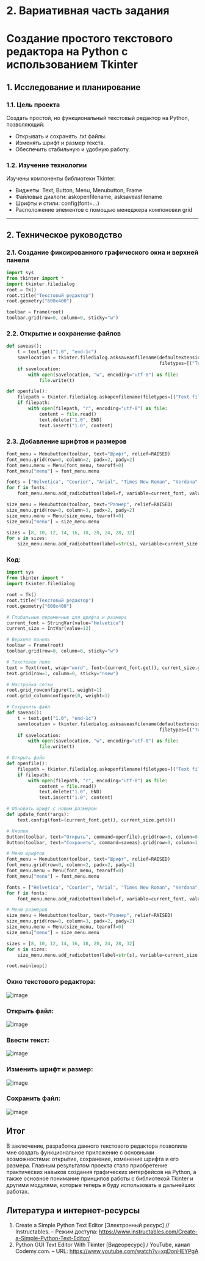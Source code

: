 # 2. Вариативная часть задания
# Создание простого текстового редактора на Python с использованием Tkinter

## 1. Исследование и планирование

### 1.1. Цель проекта

Создать простой, но функциональный текстовый редактор на Python, позволяющий:

- Открывать и сохранять .txt файлы.
- Изменять шрифт и размер текста.
- Обеспечить стабильную и удобную работу.

### 1.2. Изучение технологии

Изучены компоненты библиотеки Tkinter:
- Виджеты: Text, Button, Menu, Menubutton, Frame
- Файловые диалоги: askopenfilename, asksaveasfilename
- Шрифты и стили: config(font=...)
- Расположение элементов с помощью менеджера компоновки grid

---

## 2. Техническое руководство

### 2.1. Создание фиксированного графического окна и верхней панели

```python
import sys
from tkinter import *
import tkinter.filedialog
root = Tk()
root.title("Текстовый редактор")
root.geometry("600x400")

toolbar = Frame(root)
toolbar.grid(row=0, column=0, sticky="w")
```

### 2.2. Открытие и сохранение файлов

```python
def saveas():
    t = text.get("1.0", "end-1c")
    savelocation = tkinter.filedialog.asksaveasfilename(defaultextension=".txt",
                                                        filetypes=[("Text files", "*.txt"), ("All files", "*.*")])
    if savelocation:
        with open(savelocation, "w", encoding="utf-8") as file:
            file.write(t)

def openfile():
    filepath = tkinter.filedialog.askopenfilename(filetypes=[("Text files", "*.txt"), ("All files", "*.*")])
    if filepath:
        with open(filepath, "r", encoding="utf-8") as file:
            content = file.read()
            text.delete("1.0", END)
            text.insert("1.0", content)
```

### 2.3. Добавление шрифтов и размеров
```python
font_menu = Menubutton(toolbar, text="Шрифт", relief=RAISED)
font_menu.grid(row=0, column=2, padx=2, pady=2)
font_menu.menu = Menu(font_menu, tearoff=0)
font_menu["menu"] = font_menu.menu

fonts = ["Helvetica", "Courier", "Arial", "Times New Roman", "Verdana", "Comic Sans MS"]
for f in fonts:
    font_menu.menu.add_radiobutton(label=f, variable=current_font, value=f, command=update_font)

size_menu = Menubutton(toolbar, text="Размер", relief=RAISED)
size_menu.grid(row=0, column=3, padx=2, pady=2)
size_menu.menu = Menu(size_menu, tearoff=0)
size_menu["menu"] = size_menu.menu

sizes = [8, 10, 12, 14, 16, 18, 20, 24, 28, 32]
for s in sizes:
    size_menu.menu.add_radiobutton(label=str(s), variable=current_size, value=s, command=update_font)

```
### Код:
```python
import sys
from tkinter import *
import tkinter.filedialog

root = Tk()
root.title("Текстовый редактор")
root.geometry("600x400")

# Глобальные переменные для шрифта и размера
current_font = StringVar(value="Helvetica")
current_size = IntVar(value=12)

# Верхняя панель
toolbar = Frame(root)
toolbar.grid(row=0, column=0, sticky="w")

# Текстовое поле
text = Text(root, wrap="word", font=(current_font.get(), current_size.get()))
text.grid(row=1, column=0, sticky="nsew")

# Настройка сетки
root.grid_rowconfigure(1, weight=1)
root.grid_columnconfigure(0, weight=1)

# Сохранить файл
def saveas():
    t = text.get("1.0", "end-1c")
    savelocation = tkinter.filedialog.asksaveasfilename(defaultextension=".txt",
                                                        filetypes=[("Text files", "*.txt"), ("All files", "*.*")])
    if savelocation:
        with open(savelocation, "w", encoding="utf-8") as file:
            file.write(t)

# Открыть файл
def openfile():
    filepath = tkinter.filedialog.askopenfilename(filetypes=[("Text files", "*.txt"), ("All files", "*.*")])
    if filepath:
        with open(filepath, "r", encoding="utf-8") as file:
            content = file.read()
            text.delete("1.0", END)
            text.insert("1.0", content)

# Обновить шрифт с новым размером
def update_font(*args):
    text.config(font=(current_font.get(), current_size.get()))

# Кнопки
Button(toolbar, text="Открыть", command=openfile).grid(row=0, column=0, padx=2, pady=2)
Button(toolbar, text="Сохранить", command=saveas).grid(row=0, column=1, padx=2, pady=2)

# Меню шрифтов
font_menu = Menubutton(toolbar, text="Шрифт", relief=RAISED)
font_menu.grid(row=0, column=2, padx=2, pady=2)
font_menu.menu = Menu(font_menu, tearoff=0)
font_menu["menu"] = font_menu.menu

fonts = ["Helvetica", "Courier", "Arial", "Times New Roman", "Verdana", "Comic Sans MS"]
for f in fonts:
    font_menu.menu.add_radiobutton(label=f, variable=current_font, value=f, command=update_font)

# Меню размеров
size_menu = Menubutton(toolbar, text="Размер", relief=RAISED)
size_menu.grid(row=0, column=3, padx=2, pady=2)
size_menu.menu = Menu(size_menu, tearoff=0)
size_menu["menu"] = size_menu.menu

sizes = [8, 10, 12, 14, 16, 18, 20, 24, 28, 32]
for s in sizes:
    size_menu.menu.add_radiobutton(label=str(s), variable=current_size, value=s, command=update_font)

root.mainloop()
```
### Окно текстового редактора:
![image](https://github.com/user-attachments/assets/fca0763a-093b-49fe-ac1e-93147d4dbc90)

### Открыть файл:
![image](https://github.com/user-attachments/assets/85b7cdcc-c835-4178-8a9d-27aa36707f29)

### Ввести текст:
![image](https://github.com/user-attachments/assets/1ba9197f-0c00-4390-9a04-3bbb01ec0078)

### Изменить шрифт и размер:
![image](https://github.com/user-attachments/assets/e0f999f6-e437-4fd6-9254-aabfa40e602e)

### Сохранить файл:
![image](https://github.com/user-attachments/assets/c17c0245-e821-44bb-a470-ecb2f8c23cf4)

## Итог
В заключение, разработка данного текстового редактора позволила мне создать функциональное приложение с основными возможностями: открытие, сохранение, изменение шрифта и его размера. Главным результатом проекта стало приобретение практических навыков создания графических интерфейсов на Python, а также основное понимание принципов работы с библиотекой Tkinter и другими модулями, которые теперь я буду использовать в дальнейших работах.

## Литература и интернет-ресурсы
1. Create a Simple Python Text Editor [Электронный ресурс] // Instructables. – Режим доступа: https://www.instructables.com/Create-a-Simple-Python-Text-Editor/ 
2. Python GUI Text Editor With Tkinter [Видеоресурс] / YouTube, канал Codemy.com. – URL: https://www.youtube.com/watch?v=xqDonHEYPgA 
